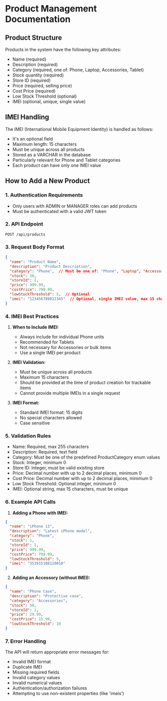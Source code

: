 # Product Management Documentation

## Product Structure
Products in the system have the following key attributes:
- Name (required)
- Description (required)
- Category (required, one of: Phone, Laptop, Accessories, Tablet)
- Stock quantity (required)
- Store ID (required)
- Price (required, selling price)
- Cost Price (required)
- Low Stock Threshold (optional)
- IMEI (optional, unique, single value)

## IMEI Handling
The IMEI (International Mobile Equipment Identity) is handled as follows:
- It's an optional field
- Maximum length: 15 characters
- Must be unique across all products
- Stored as a VARCHAR in the database
- Particularly relevant for Phone and Tablet categories
- Each product can have only one IMEI value

## How to Add a New Product

### 1. Authentication Requirements
- Only users with ADMIN or MANAGER roles can add products
- Must be authenticated with a valid JWT token

### 2. API Endpoint
```
POST /api/products
```

### 3. Request Body Format
```json
{
  "name": "Product Name",
  "description": "Product Description",
  "category": "Phone",  // Must be one of: "Phone", "Laptop", "Accessories", "Tablet"
  "stock": 10,
  "storeId": 1,
  "price": 999.99,
  "costPrice": 799.99,
  "lowStockThreshold": 5,  // Optional
  "imei": "123456789012345"  // Optional, single IMEI value, max 15 characters
}
```

### 4. IMEI Best Practices
1. **When to Include IMEI:**
   - Always include for individual Phone units
   - Recommended for Tablets
   - Not necessary for Accessories or bulk items
   - Use a single IMEI per product

2. **IMEI Validation:**
   - Must be unique across all products
   - Maximum 15 characters
   - Should be provided at the time of product creation for trackable items
   - Cannot provide multiple IMEIs in a single request

3. **IMEI Format:**
   - Standard IMEI format: 15 digits
   - No special characters allowed
   - Case sensitive

### 5. Validation Rules
- Name: Required, max 255 characters
- Description: Required, text field
- Category: Must be one of the predefined ProductCategory enum values
- Stock: Integer, minimum 0
- Store ID: Integer, must be valid existing store
- Price: Decimal number with up to 2 decimal places, minimum 0
- Cost Price: Decimal number with up to 2 decimal places, minimum 0
- Low Stock Threshold: Optional integer, minimum 0
- IMEI: Optional string, max 15 characters, must be unique

### 6. Example API Calls

1. **Adding a Phone with IMEI:**
```json
{
  "name": "iPhone 13",
  "description": "Latest iPhone model",
  "category": "Phone",
  "stock": 1,
  "storeId": 1,
  "price": 999.99,
  "costPrice": 799.99,
  "lowStockThreshold": 5,
  "imei": "353915108120010"
}
```

2. **Adding an Accessory (without IMEI):**
```json
{
  "name": "Phone Case",
  "description": "Protective case",
  "category": "Accessories",
  "stock": 50,
  "storeId": 1,
  "price": 29.99,
  "costPrice": 15.99,
  "lowStockThreshold": 10
}
```

### 7. Error Handling
The API will return appropriate error messages for:
- Invalid IMEI format
- Duplicate IMEI
- Missing required fields
- Invalid category values
- Invalid numerical values
- Authentication/authorization failures
- Attempting to use non-existent properties (like 'imeis') 
